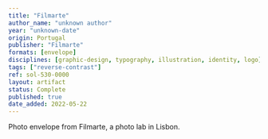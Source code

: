 ```yaml
---
title: "Filmarte"
author_name: "unknown author"
year: "unknown-date"
origin: Portugal
publisher: "Filmarte"
formats: [envelope]
disciplines: [graphic-design, typography, illustration, identity, logo]
tags: ["reverse-contrast"]
ref: sol-530-0000
layout: artifact
status: Complete
published: true
date_added: 2022-05-22
---
```


Photo envelope from Filmarte, a photo lab in Lisbon.
